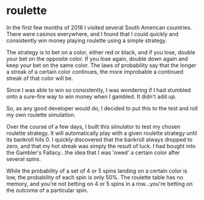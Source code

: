 # roulette

In the first few months of 2016 I visited several South American countries. There were casinos everywhere, 
and I found that I could quickly and consistently win money playing roulette using a simple strategy.

The strategy is to bet on a color, either red or black, and if you lose, double your bet on the opposite color. If you lose again,
double down again and keep your bet on the same color. The laws of probability say that the longer a streak of a certain color continues,
the more improbable a continued streak of that color will be.

Since I was able to win so consistently, I was wondering if I had stumbled onto a sure-fire way to win money when I gambled. It didn't
add up.

So, as any good developer would do, I decided to put this to the test and roll my own roulette simulation.

Over the course of a few days, I built this simulator to test my chosen roulette strategy. It will automatically play with a given
roulette strategy until its bankroll hits 0. I quickly discovered that the bankroll always dropped to zero, and that my hot streak
was simply the result of luck. I had bought into the Gambler's Fallacy...the idea that I was 'owed' a certain color after several
spins.

While the probability of a set of 4 or 5 spins landing on a certain color is low, the probability of each spin is only 50%. The roulette
table has no memory, and you're not betting on 4 or 5 spins in a row...you're betting on the outcome of a particular spin.
